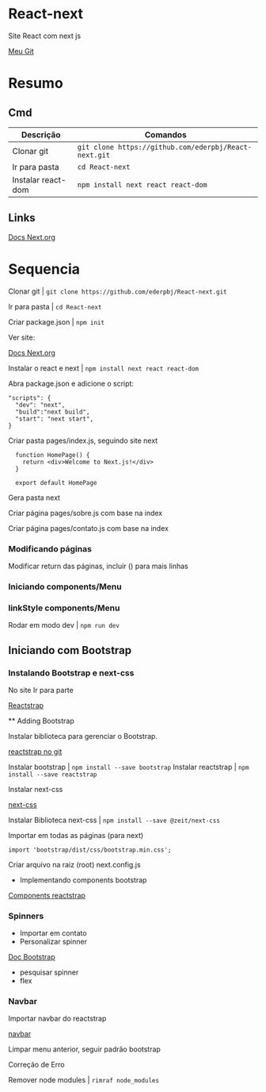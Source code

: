 # React-next
Site React com next js

[Meu Git](https://github.com/ederpbj/React-next)

# Resumo

## Cmd
Descrição | Comandos
-------|----------
Clonar git | `git clone https://github.com/ederpbj/React-next.git`
Ir para pasta | `cd React-next`
Instalar react-dom | `npm install next react react-dom`

## Links
[Docs Next.org](https://nextjs.org/docs/getting-started)

# Sequencia

Clonar git | `git clone https://github.com/ederpbj/React-next.git`

Ir para pasta | `cd React-next`

Criar package.json | `npm init`

Ver site: 

[Docs Next.org](https://nextjs.org/docs/getting-started)

Instalar o react e next  | `npm install next react react-dom`



Abra package.json e adicione o script: 
````
"scripts": {
  "dev": "next",
  "build":"next build",
  "start": "next start",
}
````

Criar pasta pages/index.js, seguindo site next
````
  function HomePage() {
    return <div>Welcome to Next.js!</div>
  }

  export default HomePage
````
Gera pasta next

Criar página pages/sobre.js com base na index

Criar página pages/contato.js com base na index

### Modificando páginas

Modificar return das páginas, incluir () para mais linhas

### Iniciando components/Menu

### linkStyle components/Menu

Rodar em modo dev | `npm run dev`

## Iniciando com Bootstrap

### Instalando Bootstrap e next-css

No site Ir para parte

[Reactstrap](https://reactstrap.github.io/)

** Adding Bootstrap

Instalar biblioteca para gerenciar o Bootstrap. 

[reactstrap no git](https://github.com/reactstrap/reactstrap)

Instalar bootstrap | `npm install --save bootstrap`
Instalar reactstrap | `npm install --save reactstrap`

Instalar next-css

[next-css](https://github.com/vercel/next-plugins/tree/master/packages/next-css)

Instalar Biblioteca next-css | `npm install --save @zeit/next-css`

Importar em todas as páginas (para next)

`import 'bootstrap/dist/css/bootstrap.min.css';`

Criar arquivo na raiz (root) next.config.js

* Implementando components bootstrap

[Components reactstrap](https://reactstrap.github.io/components/alerts/)

### Spinners

- Importar em contato
- Personalizar spinner

[Doc Bootstrap](https://getbootstrap.com/docs/4.5/getting-started/introduction/)

- pesquisar spinner
- flex

### Navbar

Importar navbar do reactstrap

[navbar](https://reactstrap.github.io/components/navbar/)

Limpar menu anterior, seguir padrão bootstrap

Correção de Erro

Remover node modules | `rimraf node_modules`
